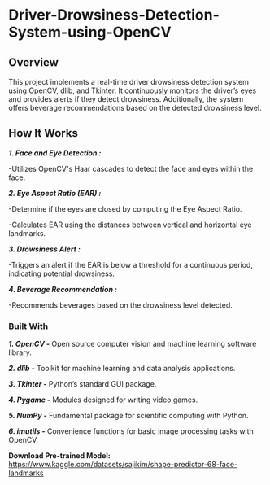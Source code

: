 # Driver-Drowsiness-Detection-System-using-OpenCV

## Overview
This project implements a real-time driver drowsiness detection system using OpenCV, dlib, and Tkinter. It continuously monitors the driver’s eyes and provides alerts if they detect drowsiness. Additionally, the system offers beverage recommendations based on the detected drowsiness level.

## How It Works

***1. Face and Eye Detection :***

-Utilizes OpenCV's Haar cascades to detect the face and eyes within the face.

***2. Eye Aspect Ratio (EAR) :***

-Determine if the eyes are closed by computing the Eye Aspect Ratio.

-Calculates EAR using the distances between vertical and horizontal eye landmarks.

***3. Drowsiness Alert :***

-Triggers an alert if the EAR is below a threshold for a continuous period, indicating potential drowsiness.

***4.  Beverage Recommendation :***

-Recommends beverages based on the drowsiness level detected.

### Built With

***1. OpenCV -***  Open source computer vision and machine learning software library.

***2. dlib -***  Toolkit for machine learning and data analysis applications.

***3. Tkinter -*** Python’s standard GUI package.

***4. Pygame -*** Modules designed for writing video games.

***5. NumPy -*** Fundamental package for scientific computing with Python.

***6. imutils -*** Convenience functions for basic image processing tasks with OpenCV.

**Download Pre-trained Model:**  https://www.kaggle.com/datasets/sajikim/shape-predictor-68-face-landmarks
